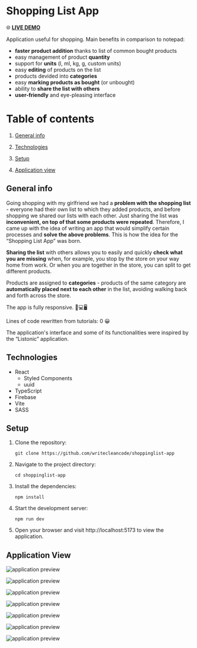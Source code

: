 # Shopping List App

🌐 [**LIVE DEMO**](https://shopping-list-a412d.web.app/)

Application useful for shopping. Main benefits in comparison to notepad:

* **faster product addition** thanks to list of common bought products
* easy management of product **quantity**
* support for **units** (l, ml, kg, g, custom units)
* easy **editing** of products on the list
* products devided into **categories**
* easy **marking products as bought** (or unbought)
* ability to **share the list with others**
* **user-friendly** and eye-pleasing interface


# Table of contents

1. [General info](#general-info)

2. [Technologies](#technologies)

3. [Setup](#setup)

4. [Application view](#application-view)



## General info
Going shopping with my girlfriend we had a **problem with the shopping list** - everyone had their own list to which they added products, and before shopping we shared our lists with each other. Just sharing the list was **inconvenient, on top of that some products were repeated**. Therefore, I came up with the idea of writing an app that would simplify certain processes and **solve the above problems**. This is how the idea for the “Shopping List App” was born.

**Sharing the list** with others allows you to easily and quickly **check what you are missing** when, for example, you stop by the store on your way home from work. Or when you are together in the store, you can split to get different products.

Products are assigned to **categories** - products of the same category are **automatically placed next to each other** in the list, avoiding walking back and forth across the store.

The app is fully responsive. 📱💻🖥

Lines of code rewritten from tutorials: 0 😀

The application's interface and some of its functionalities were inspired by the “Listonic” application.



## Technologies

- React
    - Styled Components
    - uuid
- TypeScript
- Firebase
- Vite
- SASS



## Setup

1. Clone the repository:
    ```
    git clone https://github.com/writecleancode/shoppinglist-app
    ```
2. Navigate to the project directory:

    ```
    cd shoppinglist-app
    ```
3. Install the dependencies:

    ```
    npm install
    ```
4. Start the development server:

    ```
    npm run dev
    ```
5. Open your browser and visit http://localhost:5173 to view the application.


## Application View

![application preview](https://github.com/writecleancode/shoppinglist-app/assets/143826285/ec20616e-d721-4f83-a813-76845ea5a3d9)

![application preview](https://github.com/writecleancode/shoppinglist-app/assets/143826285/4c56759d-d807-4e7f-b3ce-569f2b178d92)

![application preview](https://github.com/writecleancode/shoppinglist-app/assets/143826285/9f1b8dc4-1d45-47a0-95d2-2bf014d4cd82)

![application preview](https://github.com/writecleancode/shoppinglist-app/assets/143826285/d156daa4-67ea-4d48-92b8-1061b6ea3452)

![application preview](https://github.com/writecleancode/shoppinglist-app/assets/143826285/c1b2563c-e72b-4416-b1d4-dcf306f6fd06)

![application preview](https://github.com/writecleancode/shoppinglist-app/assets/143826285/fcfdcdb3-8e8a-4af3-b8a3-395cfec4e12c)

![application preview](https://github.com/writecleancode/shoppinglist-app/assets/143826285/2191bd52-e607-4bbc-8778-e17ff9c96a50)